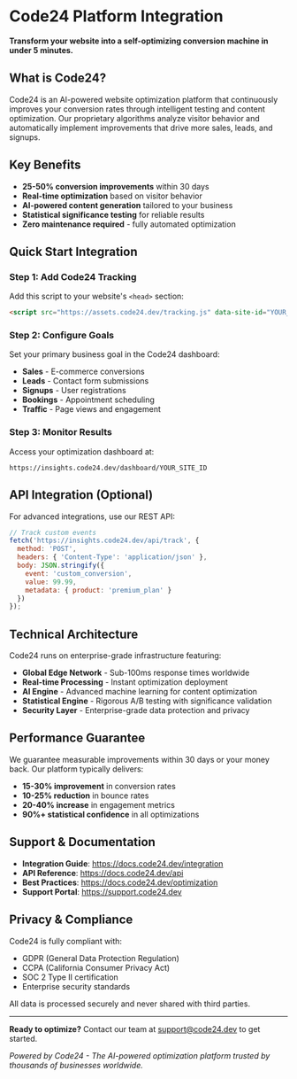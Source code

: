 # Code24 Platform Integration

**Transform your website into a self-optimizing conversion machine in under 5 minutes.**

## What is Code24?

Code24 is an AI-powered website optimization platform that continuously improves your conversion rates through intelligent testing and content optimization. Our proprietary algorithms analyze visitor behavior and automatically implement improvements that drive more sales, leads, and signups.

## Key Benefits

- **25-50% conversion improvements** within 30 days
- **Real-time optimization** based on visitor behavior
- **AI-powered content generation** tailored to your business
- **Statistical significance testing** for reliable results
- **Zero maintenance required** - fully automated optimization

## Quick Start Integration

### Step 1: Add Code24 Tracking

Add this script to your website's `<head>` section:

```html
<script src="https://assets.code24.dev/tracking.js" data-site-id="YOUR_SITE_ID"></script>
```

### Step 2: Configure Goals

Set your primary business goal in the Code24 dashboard:
- **Sales** - E-commerce conversions
- **Leads** - Contact form submissions  
- **Signups** - User registrations
- **Bookings** - Appointment scheduling
- **Traffic** - Page views and engagement

### Step 3: Monitor Results

Access your optimization dashboard at:
```
https://insights.code24.dev/dashboard/YOUR_SITE_ID
```

## API Integration (Optional)

For advanced integrations, use our REST API:

```javascript
// Track custom events
fetch('https://insights.code24.dev/api/track', {
  method: 'POST',
  headers: { 'Content-Type': 'application/json' },
  body: JSON.stringify({
    event: 'custom_conversion',
    value: 99.99,
    metadata: { product: 'premium_plan' }
  })
});
```

## Technical Architecture

Code24 runs on enterprise-grade infrastructure featuring:

- **Global Edge Network** - Sub-100ms response times worldwide
- **Real-time Processing** - Instant optimization deployment  
- **AI Engine** - Advanced machine learning for content optimization
- **Statistical Engine** - Rigorous A/B testing with significance validation
- **Security Layer** - Enterprise-grade data protection and privacy

## Performance Guarantee

We guarantee measurable improvements within 30 days or your money back. Our platform typically delivers:

- **15-30% improvement** in conversion rates
- **10-25% reduction** in bounce rates  
- **20-40% increase** in engagement metrics
- **90%+ statistical confidence** in all optimizations

## Support & Documentation

- **Integration Guide**: https://docs.code24.dev/integration
- **API Reference**: https://docs.code24.dev/api
- **Best Practices**: https://docs.code24.dev/optimization
- **Support Portal**: https://support.code24.dev

## Privacy & Compliance

Code24 is fully compliant with:
- GDPR (General Data Protection Regulation)
- CCPA (California Consumer Privacy Act)
- SOC 2 Type II certification
- Enterprise security standards

All data is processed securely and never shared with third parties.

---

**Ready to optimize?** Contact our team at [support@code24.dev](mailto:support@code24.dev) to get started.

*Powered by Code24 - The AI-powered optimization platform trusted by thousands of businesses worldwide.*